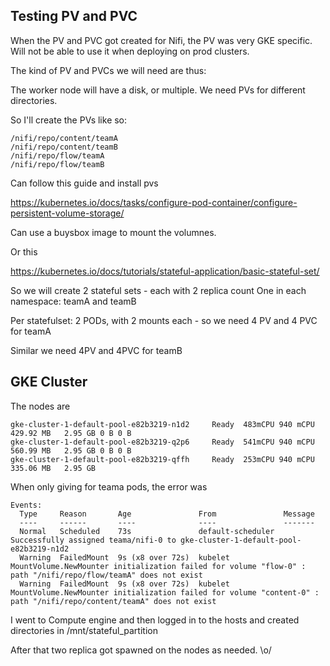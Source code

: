 ## Testing PV and PVC

When the PV and PVC got created for Nifi, the PV was very GKE specific.
Will not be able to use it when deploying on prod clusters.

The kind of PV and PVCs we will need are thus:

The worker node will have a disk, or multiple.
We need PVs for different directories.

So I'll create the PVs like so:

```
/nifi/repo/content/teamA
/nifi/repo/content/teamB
/nifi/repo/flow/teamA
/nifi/repo/flow/teamB
```

Can follow this guide and install pvs

https://kubernetes.io/docs/tasks/configure-pod-container/configure-persistent-volume-storage/

Can use a buysbox image to mount the volumnes.

Or this

https://kubernetes.io/docs/tutorials/stateful-application/basic-stateful-set/

So we will create 2 stateful sets - each with 2 replica count
One in each namespace: teamA and teamB

Per statefulset:
2 PODs, with 2 mounts each -
so we need 4 PV and 4 PVC for teamA

Similar we need 4PV and 4PVC for teamB

## GKE Cluster

The nodes are

```
gke-cluster-1-default-pool-e82b3219-n1d2	 Ready	483mCPU	940 mCPU	429.92 MB	2.95 GB	0 B	0 B
gke-cluster-1-default-pool-e82b3219-q2p6	 Ready	541mCPU	940 mCPU	560.99 MB	2.95 GB	0 B	0 B
gke-cluster-1-default-pool-e82b3219-qffh	 Ready	253mCPU	940 mCPU	335.06 MB	2.95 GB
```

When only giving for teama pods, the error was

```
Events:
  Type     Reason       Age               From               Message
  ----     ------       ----              ----               -------
  Normal   Scheduled    73s               default-scheduler  Successfully assigned teama/nifi-0 to gke-cluster-1-default-pool-e82b3219-n1d2
  Warning  FailedMount  9s (x8 over 72s)  kubelet            MountVolume.NewMounter initialization failed for volume "flow-0" : path "/nifi/repo/flow/teamA" does not exist
  Warning  FailedMount  9s (x8 over 72s)  kubelet            MountVolume.NewMounter initialization failed for volume "content-0" : path "/nifi/repo/content/teamA" does not exist
```

I went to Compute engine and then logged in to the hosts and created directories in /mnt/stateful_partition

After that two replica got spawned on the nodes as needed.
\o/
